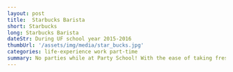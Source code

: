 ```yaml
---
layout: post
title:  Starbucks Barista
short: Starbucks
long: Starbucks Barista
dateStr: During UF school year 2015-2016
thumbUrl: '/assets/img/media/star_bucks.jpg'
categories: life-experience work part-time
summary: No parties while at Party School! With the ease of taking freshmen classes, I filled my pare time working as a Barista at Library West. Good experience, picked up some skills making coffee and cool drinks.
---
```

